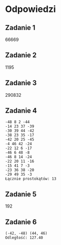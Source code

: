 # Odpowiedzi

## Zadanie 1

$66669$

## Zadanie 2

$1195$

## Zadanie 3

$290832$

## Zadanie 4

```
-48 8 2 -44
-14 23 37 -39
-30 39 44 -42
-38 23 35 -17
-42 20 25 -45
-4 46 42 -24
-22 12 6 -17
-46 6 48 -8
-46 8 14 -24
-22 20 11 -16
-15 41 7 -3
-23 36 38 -20
-29 49 35 -3
Łącznie prostokątów: 13
```

## Zadanie 5

$192$

## Zadanie 6

```
(-42, -48) (44, 46)
Odległość: 127.40
```
